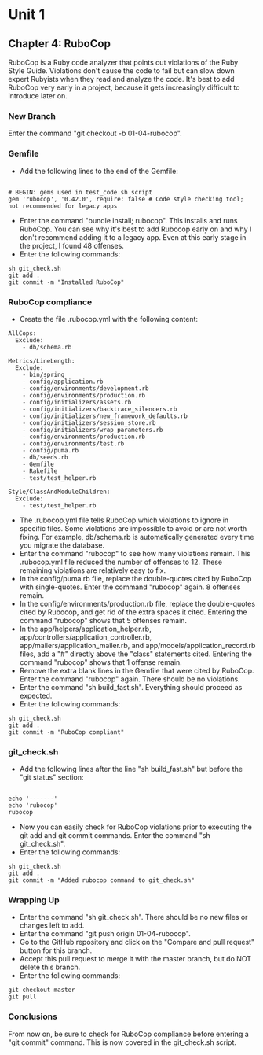 # Unit 1

## Chapter 4: RuboCop

RuboCop is a Ruby code analyzer that points out violations of the Ruby Style Guide.  Violations don't cause the code to fail but can slow down expert Rubyists when they read and analyze the code.  It's best to add RuboCop very early in a project, because it gets increasingly difficult to introduce later on.

### New Branch

Enter the command "git checkout -b 01-04-rubocop".

### Gemfile

* Add the following lines to the end of the Gemfile:
```

# BEGIN: gems used in test_code.sh script
gem 'rubocop', '0.42.0', require: false # Code style checking tool; not recommended for legacy apps
```
* Enter the command "bundle install; rubocop".  This installs and runs RuboCop.  You can see why it's best to add Rubocop early on and why I don't recommend adding it to a legacy app.  Even at this early stage in the project, I found 48 offenses.
* Enter the following commands:
```
sh git_check.sh
git add .
git commit -m "Installed RuboCop"
```
### RuboCop compliance
* Create the file .rubocop.yml with the following content:
```
AllCops:
  Exclude:
    - db/schema.rb

Metrics/LineLength:
  Exclude:
    - bin/spring
    - config/application.rb
    - config/environments/development.rb
    - config/environments/production.rb
    - config/initializers/assets.rb
    - config/initializers/backtrace_silencers.rb
    - config/initializers/new_framework_defaults.rb
    - config/initializers/session_store.rb
    - config/initializers/wrap_parameters.rb
    - config/environments/production.rb
    - config/environments/test.rb
    - config/puma.rb
    - db/seeds.rb
    - Gemfile
    - Rakefile
    - test/test_helper.rb

Style/ClassAndModuleChildren:
  Exclude:
    - test/test_helper.rb
```
* The .rubocop.yml file tells RuboCop which violations to ignore in specific files.  Some violations are impossible to avoid or are not worth fixing.  For example, db/schema.rb is automatically generated every time you migrate the database.
* Enter the command "rubocop" to see how many violations remain.  This .rubocop.yml file reduced the number of offenses to 12.  These remaining violations are relatively easy to fix.
*  In the config/puma.rb file, replace the double-quotes cited by RuboCop with single-quotes.  Enter the command "rubocop" again.  8 offenses remain.
*  In the config/environments/production.rb file, replace the double-quotes cited by Rubocop, and get rid of the extra spaces it cited.  Entering the command "rubocop" shows that 5 offenses remain.
*  In the app/helpers/application_helper.rb, app/controllers/application_controller.rb, app/mailers/application_mailer.rb, and app/models/application_record.rb files, add a "#" directly above the "class" statements cited.  Entering the command "rubocop" shows that 1 offense remain.
* Remove the extra blank lines in the Gemfile that were cited by RuboCop.  Enter the command "rubocop" again.  There should be no violations.
* Enter the command "sh build_fast.sh".  Everything should proceed as expected.
* Enter the following commands:
```
sh git_check.sh
git add .
git commit -m "RuboCop compliant"
```
### git_check.sh
* Add the following lines after the line "sh build_fast.sh" but before the "git status" section:
```

echo '-------'
echo 'rubocop'
rubocop
```
* Now you can easily check for RuboCop violations prior to executing the git add and git commit commands.  Enter the command "sh git_check.sh".
* Enter the following commands:
```
sh git_check.sh
git add .
git commit -m "Added rubocop command to git_check.sh"
```
### Wrapping Up
*  Enter the command "sh git_check.sh". There should be no new files or changes left to add.
*  Enter the command "git push origin 01-04-rubocop".
*  Go to the GitHub repository and click on the "Compare and pull request" button for this branch.
*  Accept this pull request to merge it with the master branch, but do NOT delete this branch.
*  Enter the following commands:
```
git checkout master
git pull
```

### Conclusions
From now on, be sure to check for RuboCop compliance before entering a "git commit" command.  This is now covered in the git_check.sh script.
